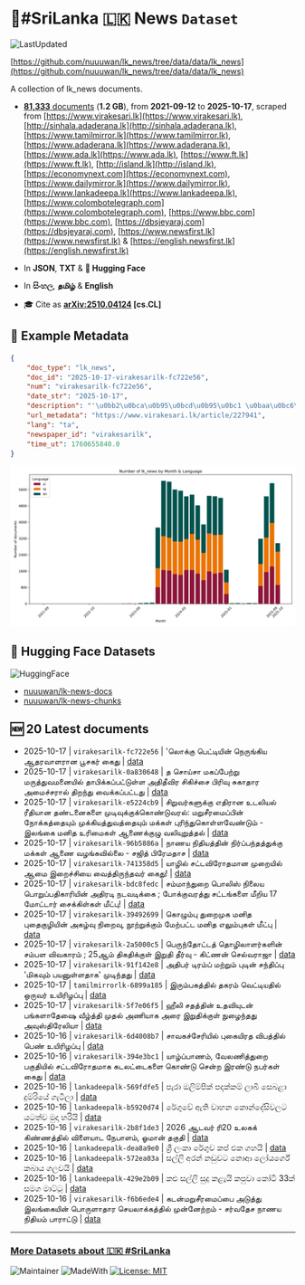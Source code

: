 # 📄#SriLanka 🇱🇰 News `Dataset`

![LastUpdated](https://img.shields.io/badge/last_updated-2025--10--17_05:15:05-green)

[https://github.com/nuuuwan/lk_news/tree/data/data/lk_news](https://github.com/nuuuwan/lk_news/tree/data/data/lk_news)

A collection of lk_news documents.

- [**81,333** documents](https://github.com/nuuuwan/lk_news/tree/data/data/lk_news) (**1.2 GB**), from **2021-09-12** to **2025-10-17**, scraped from [https://www.virakesari.lk](https://www.virakesari.lk), [http://sinhala.adaderana.lk](http://sinhala.adaderana.lk), [https://www.tamilmirror.lk](https://www.tamilmirror.lk), [https://www.adaderana.lk](https://www.adaderana.lk), [https://www.ada.lk](https://www.ada.lk), [https://www.ft.lk](https://www.ft.lk), [http://island.lk](http://island.lk), [https://economynext.com](https://economynext.com), [https://www.dailymirror.lk](https://www.dailymirror.lk), [https://www.lankadeepa.lk](https://www.lankadeepa.lk), [https://www.colombotelegraph.com](https://www.colombotelegraph.com), [https://www.bbc.com](https://www.bbc.com), [https://dbsjeyaraj.com](https://dbsjeyaraj.com), [https://www.newsfirst.lk](https://www.newsfirst.lk) & [https://english.newsfirst.lk](https://english.newsfirst.lk)

- In **JSON**, **TXT** & **🤗 Hugging Face**

- In **සිංහල**, **தமிழ்** & **English**

- 🎓 Cite as **[arXiv:2510.04124](https://arxiv.org/abs/2510.04124) [cs.CL]**

## 📝 Example Metadata

```json
{
    "doc_type": "lk_news",
    "doc_id": "2025-10-17-virakesarilk-fc722e56",
    "num": "virakesarilk-fc722e56",
    "date_str": "2025-10-17",
    "description": "'\u0bb2\u0bca\u0b95\u0bcd\u0b95\u0bc1 \u0baa\u0bc6\u0b9f\u0bcd\u0b9f\u0bbf\u0baf\u0bbf\u0ba9\u0bcd \u0ba8\u0bc6\u0bb0\u0bc1\u0b99\u0bcd\u0b95\u0bbf\u0baf \u0b86\u0ba4\u0bb0\u0bb5\u0bbe\u0bb3\u0bb0\u0bbe\u0ba9 \u0baa\u0bc2\u0b9a\u0b95\u0bb0\u0bcd \u0b95\u0bc8\u0ba4\u0bc1",
    "url_metadata": "https://www.virakesari.lk/article/227941",
    "lang": "ta",
    "newspaper_id": "virakesarilk",
    "time_ut": 1760655840.0
}
```

![Chart](https://raw.githubusercontent.com/nuuuwan/lk_news/refs/heads/data/data/lk_news/docs_by_month_and_lang.png)

## 🤗 Hugging Face Datasets

![HuggingFace](https://img.shields.io/badge/-HuggingFace-FDEE21?style=for-the-badge&logo=HuggingFace)

- [nuuuwan/lk-news-docs](https://huggingface.co/datasets/nuuuwan/lk-news-docs)
- [nuuuwan/lk-news-chunks](https://huggingface.co/datasets/nuuuwan/lk-news-chunks)

## 🆕 20 Latest documents

- 2025-10-17 | `virakesarilk-fc722e56` | 'லொக்கு பெட்டியின் நெருங்கிய ஆதரவாளரான பூசகர் கைது | [data](https://github.com/nuuuwan/lk_news/tree/data/data/lk_news/2020s/2025/2025-10-17-virakesarilk-fc722e56)
- 2025-10-17 | `virakesarilk-0a830648` | த சொய்சா மகப்பேற்று மருத்துவமனையில் தாபிக்கப்பட்டுள்ள அதிதீவிர சிகிச்சை பிரிவு சுகாதார அமைச்சரால் திறந்து வைக்கப்பட்டது | [data](https://github.com/nuuuwan/lk_news/tree/data/data/lk_news/2020s/2025/2025-10-17-virakesarilk-0a830648)
- 2025-10-17 | `virakesarilk-e5224cb9` | சிறுவர்களுக்கு எதிரான உடலியல் ரீதியான தண்டனைகளை முடிவுக்குக்கொண்டுவரல்: மறுசீரமைப்பின் நோக்கத்தையும் முக்கியத்துவத்தையும் மக்கள் புரிந்துகொள்ளவேண்டும் - இலங்கை மனித உரிமைகள் ஆணைக்குழு வலியுறுத்தல் | [data](https://github.com/nuuuwan/lk_news/tree/data/data/lk_news/2020s/2025/2025-10-17-virakesarilk-e5224cb9)
- 2025-10-17 | `virakesarilk-96b5886a` | நாணய நிதியத்தின் நிர்ப்பந்தத்துக்கு மக்கள் ஆணை வழங்கவில்லை - சஜித் பிரேமதாச | [data](https://github.com/nuuuwan/lk_news/tree/data/data/lk_news/2020s/2025/2025-10-17-virakesarilk-96b5886a)
- 2025-10-17 | `virakesarilk-741358d5` | யாழில் சட்டவிரோதமான முறையில் ஆமை இறைச்சியை வைத்திருந்தவர் கைது! | [data](https://github.com/nuuuwan/lk_news/tree/data/data/lk_news/2020s/2025/2025-10-17-virakesarilk-741358d5)
- 2025-10-17 | `virakesarilk-bdc8fedc` | சம்மாந்துறை பொலிஸ் நிலைய பொறுப்பதிகாரியின் அதிரடி நடவடிக்கை ; போக்குவரத்து சட்டங்களை மீறிய 17 மோட்டார் சைக்கிள்கள் மீட்பு! | [data](https://github.com/nuuuwan/lk_news/tree/data/data/lk_news/2020s/2025/2025-10-17-virakesarilk-bdc8fedc)
- 2025-10-17 | `virakesarilk-39492699` | கொழும்பு துறைமுக மனித புதைகுழியின் அகழ்வு நிறைவு, நூற்றுக்கும் மேற்பட்ட மனித எலும்புகள் மீட்பு | [data](https://github.com/nuuuwan/lk_news/tree/data/data/lk_news/2020s/2025/2025-10-17-virakesarilk-39492699)
- 2025-10-17 | `virakesarilk-2a5000c5` | பெருந்தோட்டத் தொழிலாளர்களின் சம்பள விவகாரம் ; 25ஆம் திகதிக்குள் இறுதி தீர்வு  - கிட்ணன் செல்வராஜா | [data](https://github.com/nuuuwan/lk_news/tree/data/data/lk_news/2020s/2025/2025-10-17-virakesarilk-2a5000c5)
- 2025-10-17 | `virakesarilk-91f142e8` | அதிபர் டிரம்ப் மற்றும் புடின் சந்திப்பு 'மிகவும் பயனுள்ளதாக' முடிந்தது | [data](https://github.com/nuuuwan/lk_news/tree/data/data/lk_news/2020s/2025/2025-10-17-virakesarilk-91f142e8)
- 2025-10-17 | `tamilmirrorlk-6899a185` | இரும்பகத்தில் தகரம் வெட்டியதில் ஒருவர் உயிரிழப்பு | [data](https://github.com/nuuuwan/lk_news/tree/data/data/lk_news/2020s/2025/2025-10-17-tamilmirrorlk-6899a185)
- 2025-10-17 | `virakesarilk-5f7e06f5` | ஹீலி சதத்தின் உதவியுடன் பங்களாதேஷை வீழ்த்தி முதல் அணியாக அரை இறுதிக்குள் நுழைந்தது அவுஸ்திரேலியா | [data](https://github.com/nuuuwan/lk_news/tree/data/data/lk_news/2020s/2025/2025-10-17-virakesarilk-5f7e06f5)
- 2025-10-16 | `virakesarilk-6d4008b7` | சாவகச்சேரியில் புகையிரத விபத்தில் பெண் உயிரிழப்பு | [data](https://github.com/nuuuwan/lk_news/tree/data/data/lk_news/2020s/2025/2025-10-16-virakesarilk-6d4008b7)
- 2025-10-16 | `virakesarilk-394e3bc1` | யாழ்ப்பாணம், வேலணித்துறை பகுதியில் சட்டவிரோதமாக கடலட்டைகளை கொண்டு சென்ற இரண்டு நபர்கள் கைது | [data](https://github.com/nuuuwan/lk_news/tree/data/data/lk_news/2020s/2025/2025-10-16-virakesarilk-394e3bc1)
- 2025-10-16 | `lankadeepalk-569fdfe5` | පැරා ඔලිම්පික් පදක්කම් ලාබී සෙබළා දුම්රියේ ගැටිලා | [data](https://github.com/nuuuwan/lk_news/tree/data/data/lk_news/2020s/2025/2025-10-16-lankadeepalk-569fdfe5)
- 2025-10-16 | `lankadeepalk-b5920d74` | රේගුවේ ඇති වාහන කොන්දේසිවලට යටත්ව මුදා හරියි | [data](https://github.com/nuuuwan/lk_news/tree/data/data/lk_news/2020s/2025/2025-10-16-lankadeepalk-b5920d74)
- 2025-10-16 | `virakesarilk-2b8f1de3` | 2026 ஆடவர் ரி20 உலகக் கிண்ணத்தில் விளையாட நேபாளம், ஓமான் தகுதி | [data](https://github.com/nuuuwan/lk_news/tree/data/data/lk_news/2020s/2025/2025-10-16-virakesarilk-2b8f1de3)
- 2025-10-16 | `lankadeepalk-dea8a9e0` | ශ්‍රී ලංකා රේගුව කප් එක ගහයි | [data](https://github.com/nuuuwan/lk_news/tree/data/data/lk_news/2020s/2025/2025-10-16-lankadeepalk-dea8a9e0)
- 2025-10-16 | `lankadeepalk-572ea03a` | සල්ලි අරන් නඩුවට නොආ ලෝයර්ගේ කබාය ගලවයි | [data](https://github.com/nuuuwan/lk_news/tree/data/data/lk_news/2020s/2025/2025-10-16-lankadeepalk-572ea03a)
- 2025-10-16 | `lankadeepalk-429e2b09` | කළු සල්ලි සුදු කළැයි කපුවා කෝටි 33ක් සමග මාට්ටු | [data](https://github.com/nuuuwan/lk_news/tree/data/data/lk_news/2020s/2025/2025-10-16-lankadeepalk-429e2b09)
- 2025-10-16 | `virakesarilk-f6b6ede4` | கடன்மறுசீரமைப்பை அடுத்து இலங்கையின்  பொருளாதார செயலாக்கத்தில் முன்னேற்றம் - சர்வதேச நாணய நிதியம் பாராட்டு | [data](https://github.com/nuuuwan/lk_news/tree/data/data/lk_news/2020s/2025/2025-10-16-virakesarilk-f6b6ede4)

---

### [More Datasets about 🇱🇰 #SriLanka](https://github.com/nuuuwan/lk_datasets)

![Maintainer](https://img.shields.io/badge/maintainer-nuuuwan-red)
![MadeWith](https://img.shields.io/badge/made_with-python-blue)
[![License: MIT](https://img.shields.io/badge/License-MIT-yellow.svg)](https://opensource.org/licenses/MIT)
